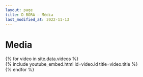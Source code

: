 ```yaml
---
layout: page
title: D-BORA — Média
last_modified_at: 2022-11-13
---
```


# Media

<div class="row row-cols-1 row-cols-md-2 g-4">
  {% for video in site.data.videos %}
    <div class="col">
      {% include youtube_embed.html id=video.id title=video.title %}
    </div>
  {% endfor %}
</div>
